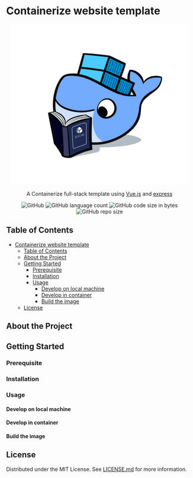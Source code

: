 # Containerize website template

<p align="center">
  <img src="images/logo.png">
</p>
<div align="center">A Containerize full-stack template using <a href="https://github.com/vuejs/vue">Vue.js</a> and <a href="https://github.com/expressjs/express">express</a></div>

<p align="center">
<img alt="GitHub" src="https://img.shields.io/github/license/chutipon29301/containerize-vue-express-template">
<img alt="GitHub language count" src="https://img.shields.io/github/languages/count/chutipon29301/containerize-vue-express-template">
<img alt="GitHub code size in bytes" src="https://img.shields.io/github/languages/code-size/chutipon29301/containerize-vue-express-template">
<img alt="GitHub repo size" src="https://img.shields.io/github/repo-size/chutipon29301/containerize-vue-express-template">
</p>

## Table of Contents

- [Containerize website template](#containerize-website-template)
  - [Table of Contents](#table-of-contents)
  - [About the Project](#about-the-project)
  - [Getting Started](#getting-started)
    - [Prerequisite](#prerequisite)
    - [Installation](#installation)
    - [Usage](#usage)
      - [Develop on local machine](#develop-on-local-machine)
      - [Develop in container](#develop-in-container)
      - [Build the image](#build-the-image)
  - [License](#license)

## About the Project

## Getting Started

### Prerequisite
  
### Installation

### Usage

#### Develop on local machine

#### Develop in container

#### Build the image

## License

Distributed under the MIT License. See [LICENSE.md](LICENSE.md) for more information.
